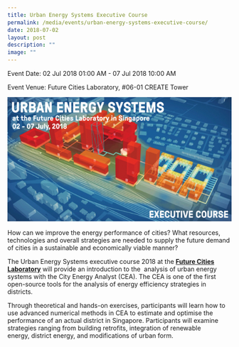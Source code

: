 ```yaml
---
title: Urban Energy Systems Executive Course
permalink: /media/events/urban-energy-systems-executive-course/
date: 2018-07-02
layout: post
description: ""
image: ""
---
```


Event Date: 02 Jul 2018 01:00 AM - 07 Jul 2018 10:00 AM

Event Venue: Future Cities Laboratory, #06-01 CREATE Tower

![](/images/Events/UES%2018.jpg)

How can we improve the energy performance of cities? What resources, technologies and overall strategies are needed to supply the future demand of cities in a sustainable and economically viable manner?

The Urban Energy Systems executive course 2018 at the [**Future Cities Laboratory**](https://www.fcl.ethz.ch/) will provide an introduction to the  analysis of urban energy systems with the City Energy Analyst (CEA). The CEA is one of the first open-source tools for the analysis of energy efficiency strategies in districts.

Through theoretical and hands-on exercises, participants will learn how to use advanced numerical methods in CEA to estimate and optimise the performance of an actual district in Singapore. Participants will examine strategies ranging from building retrofits, integration of renewable energy, district energy, and modifications of urban form.